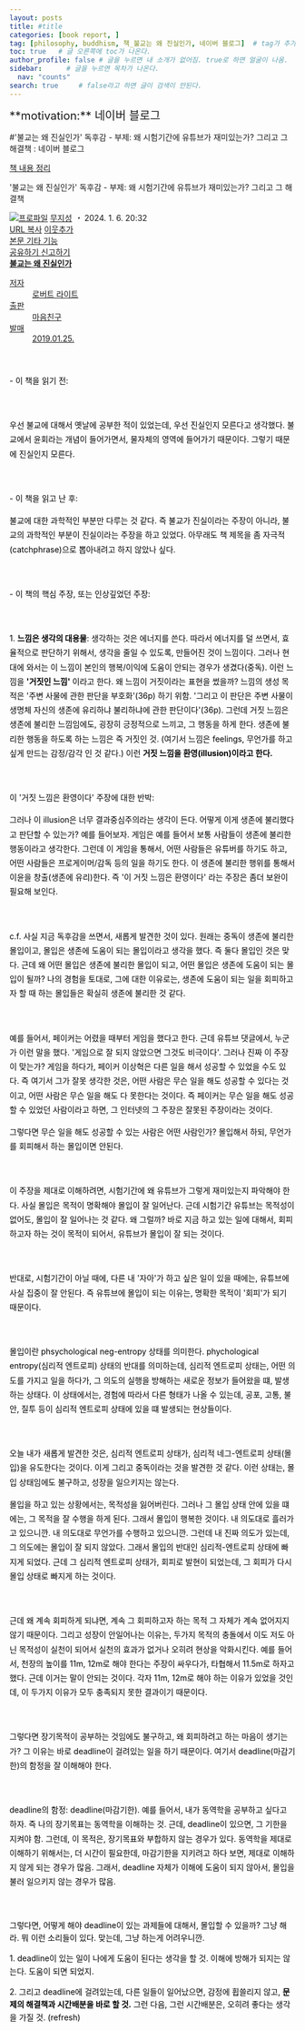 ```yaml
---
layout: posts
title: #title
categories: [book report, ]
tag: [philosophy, buddhism, 책_불교는 왜 진실인가, 네이버 블로그]  # tag가 추가됨.
toc: true   # 글 오른쪽에 toc가 나온다.
author_profile: false # 글을 누르면 내 소개가 없어짐. true로 하면 얼굴이 나옴.
sidebar:      # 글을 누르면 목차가 나온다.
  nav: "counts" 
search: true     # false라고 하면 글이 검색이 안된다.
---
```


<div class="notice--info" markdown="1" style='font-size: 20px'>
**motivation:** 네이버 블로그 
</div>




#'불교는 왜 진실인가' 독후감 - 부제: 왜 시험기간에 유튜브가 재미있는가? 그리고 그 해결책 : 네이버 블로그
<div class="wrap_rabbit pcol2 _param(1) _postViewArea223314499755" id="post-view223314499755">
<!-- Rabbit HTML --><div class="se-viewer se-theme-default" lang="ko-KR">
<!-- SE_DOC_HEADER_START -->
<div class="se-component se-documentTitle se-l-default" id="SE-ac1cb4cd-9f39-4234-ac3d-51e0e0401448">
<div class="se-component-content">
<div class="se-section se-section-documentTitle se-l-default se-section-align-left">
<!-- -->
<div class="blog2_series">
<a class="pcol2" href="/PostList.naver?blogId=wys000112&amp;categoryNo=11&amp;from=postList" onclick="nclk_v2(this,'pst.category','','');">책 내용 정리</a>
</div>
<div class="pcol1">
<!-- -->
<div class="se-module se-module-text se-title-text">
<p class="se-text-paragraph se-text-paragraph-align-" id="SE-d6f9db8b-9c4d-498f-8bdb-158f8d63820d" style=""><span class="se-fs- se-ff-" id="SE-8b583dd7-8409-473e-bc2c-3d371e19f2e3" style=""><!-- -->'불교는 왜 진실인가' 독후감 - 부제: 왜 시험기간에 유튜브가 재미있는가? 그리고 그 해결책<!-- --></span></p> </div>
<!-- -->
</div>
<div class="blog2_container">
<span class="writer">
<span class="area_profile"><a class="link" href="https://blog.naver.com/wys000112" onclick="nclk_v2(this,'pst.profile','','');" target="_top"><img alt="프로파일" class="img" src="https://blogpfthumb-phinf.pstatic.net/MjAyMjA1MjVfMTA0/MDAxNjUzNDcxMTU4NTkw.MKx5XZzKhkVnSwLw5O1NM-J45hdDNIrADB_V9VVQBOAg.OkL09v5VWJCO9xIBu4VTEzVASngUXGDvkf4D_exCZsEg.PNG.wys000112/%EB%AC%B4%EC%A7%80%EC%84%B1.png/%25EB%25AC%25B4%25EC%25A7%2580%25EC%2584%25B1.png?type=s1"/></a></span>
<span class="nick"><a class="link pcol2" href="https://blog.naver.com/wys000112" onclick="nclk_v2(this,'pst.username','','');" target="_top">무지성</a></span>
</span>
<i class="dot"> ・ </i>
<span class="se_publishDate pcol2">2024. 1. 6. 20:32</span>
</div>
<div class="blog2_post_function">
<a class="url pcol2 _setClipboard _returnFalse _se3copybtn _transPosition" href="#" id="copyBtn_223314499755" style="cursor:pointer;" title="https://blog.naver.com/wys000112/223314499755">URL 복사</a>
<a class="btn_buddy btn_addbuddy pcol2 _buddy_popup_btn _returnFalse" href="#" onclick="nclk_v2(this,'pst.addnei','','');"><i class="ico"></i> 이웃추가<i class="aline"></i></a>
<div class="overflow_menu">
<a area-expanded="false" area-haspopup="true" class="btn_overflow_menu _open_overflowmenu pcol2 _param(223314499755) _returnFalse" href="#" role="button"><span class="blind">본문 기타 기능</span></a>
<div area-hidden="true" class="lyr_overflow_menu" id="overflowmenu-223314499755">
<a class="naver-splugin btn_splugin share _title_share" data-canonical-url="https://blog.naver.com/wys000112/223314499755" data-likecontentsid="wys000112_223314499755" data-likeserviceid="BLOG" data-logdomain="https://proxy.blog.naver.com/spi/v1/api/shareLog" data-me-display="off" data-oninitialize="splugin_oninitialize(1);" data-option="{baseElement:'_title_spiButton', layerPosition:'outside-bottom', align:'right', marginLeft:0, marginTop:4}" data-style="unity" data-url="https://blog.naver.com/wys000112/223314499755" href="#" id="_title_spiButton" onclick="return false;">
                   공유하기
                <span class="ico_share _title_share_icon"></span>
</a>
<a class="_report _param(https://srp2.naver.com/report?svc=BLG&amp;exit=close&amp;ctype=AA01&amp;cwriterenc=51ydJ73%2Bh6C3DG5PNa4wvs7oJ80UiWcWqln96t34hqY%3D&amp;ctitle='%EB%B6%88%EA%B5%90%EB%8A%94%20%EC%99%9C%20%EC%A7%84%EC%8B%A4%EC%9D%B8%EA%B0%80'%20%EB%8F%85%ED%9B%84%EA%B0%90%20-%20%EB%B6%80%EC%A0%9C%3A%20%EC%99%9C%20%EC%8B%9C%ED%97%98%EA%B8%B0%EA%B0%84%EC%97%90%20%EC%9C%A0%ED%8A%9C%EB%B8%8C%EA%B0%80%20%EC%9E%AC%EB%AF%B8%EC%9E%88%EB%8A%94%EA%B0%80%3F%20%EA%B7%B8%EB%A6%AC%EA%B3%A0%20%EA%B7%B8%20%ED%95%B4%EA%B2%B0%EC%B1%85&amp;cwriter=wys0*****&amp;dark=disable&amp;memtype=Y&amp;env=pc&amp;cnickname=wys0*****&amp;vsvc=BLG&amp;cid=wys000112%40%4051896191%40%40mylog%40%40223314499755) _returnFalse" href="#">신고하기<span class="ico_report"></span></a>
</div>
</div>
<input alt="url" class="copyTargetUrl" style="display:none;" title="URL 복사" type="text" value="https://blog.naver.com/wys000112/223314499755"/>
</div>
<!-- -->
</div>
</div>
</div>
<!-- B2C 상품 -->
<!-- _BLOG_CONTENTS_HEADER_TAIL -->
<!-- SE_DOC_HEADER_END -->
<div class="se-main-container">
<div class="se-component se-material se-l-default" id="SE-0065a27b-4bc1-49d2-b3ad-815228ab0036">
<div class="se-component-content">
<div class="se-section se-section-material se-section-align- se-l-default">
<a class="se-module se-module-material se-material-book __se_link" data-linkdata='{"id" : "SE-0065a27b-4bc1-49d2-b3ad-815228ab0036", "type" : "book", "title" : "불교는 왜 진실인가", "link" : "https://search.shopping.naver.com/book/product/UnLMGZb9lnNOMn1BvdCzXQyuH5BC8R9Lz%2FAiCfCr6WY%3D", "dataId" : "32466684576", "thumbnail" : "https://shopping-phinf.pstatic.net/main_3246668/32466684576.20231001153750.jpg" }' data-linktype="material" href="https://search.shopping.naver.com/book/product/UnLMGZb9lnNOMn1BvdCzXQyuH5BC8R9Lz%2FAiCfCr6WY%3D" target="_blank">
<div class="se-material-thumbnail">
<img alt="" class="se-material-thumbnail-resource" src="https://shopping-phinf.pstatic.net/main_3246668/32466684576.20231001153750.jpg">
</img></div>
<div class="se-material-info">
<div class="se-material-info-container">
<strong class="se-material-title">불교는 왜 진실인가 </strong>
<dl class="se-material-detail">
<dt class="se-material-detail-title">저자</dt>
<dd class="se-material-detail-description">로버트 라이트</dd>
<dt class="se-material-detail-title">출판</dt>
<dd class="se-material-detail-description">마음친구</dd>
<dt class="se-material-detail-title">발매</dt>
<dd class="se-material-detail-description">2019.01.25.</dd>
</dl>
</div>
</div>
</a>
</div>
</div>
</div> <div class="se-component se-text se-l-default" id="SE-32cbc365-8c92-4bfe-b0e8-6aaeea93e106">
<div class="se-component-content">
<div class="se-section se-section-text se-l-default">
<div class="se-module se-module-text">
<!-- SE-TEXT { --><p class="se-text-paragraph se-text-paragraph-align-" id="SE-7e2dd617-4e77-4cdb-afe4-eb2e2ca10ce8" style="line-height:1.8;"><span class="se-fs-fs15 se-ff-system se-style-unset" id="SE-88458bc1-2695-4c8d-9db5-d65cac22e69c" style="color:#000000;">​</span></p><!-- } SE-TEXT --><!-- SE-TEXT { --><p class="se-text-paragraph se-text-paragraph-align-" id="SE-53b3f928-d480-4db0-a541-9a231f4199de" style="line-height:1.8;"><span class="se-fs-fs15 se-ff-system se-style-unset" id="SE-b9362224-b67b-4b25-a694-438d29700b7e" style="color:#000000;background-color:#ffffff;">- 이 책을 읽기 전:</span></p><!-- } SE-TEXT --><!-- SE-TEXT { --><p class="se-text-paragraph se-text-paragraph-align-" id="SE-f3f718ca-dd18-4cd3-8029-501f22a95640" style="line-height:1.8;"><span class="se-fs-fs15 se-ff-system se-style-unset" id="SE-d37c2c72-a102-48f8-a90c-fe904b5c2439" style="color:#000000;background-color:#ffffff;">​</span></p><!-- } SE-TEXT --><!-- SE-TEXT { --><p class="se-text-paragraph se-text-paragraph-align-" id="SE-bd0a8ad5-f4ff-417d-856d-232150f0a87a" style="line-height:1.8;"><span class="se-fs-fs15 se-ff-system se-style-unset" id="SE-ac292e5f-15c5-4aa5-ab73-51562fe191a0" style="color:#000000;background-color:#ffffff;">우선 불교에 대해서 옛날에 공부한 적이 있었는데, 우선 진실인지 모른다고 생각했다. 불교에서 윤회라는 개념이 들어가면서, 물자체의 영역에 들어가기 때문이다. 그렇기 때문에 진실인지 모른다.</span></p><!-- } SE-TEXT --><!-- SE-TEXT { --><p class="se-text-paragraph se-text-paragraph-align-" id="SE-8a6e1bf2-ba8d-42e8-a7b2-68593e3f0101" style="line-height:1.8;"><span class="se-fs-fs15 se-ff-system se-style-unset" id="SE-8bf9a1c0-0514-4905-b26d-c48cc62e6947" style="color:#000000;background-color:#ffffff;">​</span></p><!-- } SE-TEXT --><!-- SE-TEXT { --><p class="se-text-paragraph se-text-paragraph-align-" id="SE-6f28cec9-d192-4e53-9b34-785be09a57a3" style="line-height:1.8;"><span class="se-fs-fs15 se-ff-system se-style-unset" id="SE-c0cd3de6-2056-4a17-a5d3-4c97cdd8d4dd" style="color:#000000;background-color:#ffffff;">- 이 책을 읽고 난 후:</span></p><!-- } SE-TEXT --><!-- SE-TEXT { --><p class="se-text-paragraph se-text-paragraph-align-" id="SE-d4351aea-6388-4c1e-bccf-6d565791dc4d" style="line-height:1.8;"><span class="se-fs-fs15 se-ff-system se-style-unset" id="SE-2be3350a-3ce8-4c4a-81ba-835d99f27dc7" style="color:#000000;background-color:#ffffff;">불교에 대한 과학적인 부분만 다루는 것 같다. 즉 불교가 진실이라는 주장이 아니라, 불교의 과학적인 부분이 진실이라는 주장을 하고 있었다. 아무래도 책 제목을 좀 자극적(catchphrase)으로 뽑아내려고 하지 않았나 싶다.</span></p><!-- } SE-TEXT --><!-- SE-TEXT { --><p class="se-text-paragraph se-text-paragraph-align-" id="SE-860d590c-940e-471c-91ef-9392f896cd63" style="line-height:1.8;"><span class="se-fs-fs15 se-ff-system se-style-unset" id="SE-82504197-c968-46f9-bf0c-ac48081f995c" style="color:#000000;background-color:#ffffff;">​</span></p><!-- } SE-TEXT --><!-- SE-TEXT { --><p class="se-text-paragraph se-text-paragraph-align-" id="SE-caec2f1e-4519-428c-af5d-577e018f769e" style="line-height:1.8;"><span class="se-fs-fs15 se-ff-system se-style-unset" id="SE-77b99dae-de3f-42bb-9e2f-ce5a351b8e27" style="color:#000000;background-color:#ffffff;">- 이 책의 핵심 주장, 또는 인상깊었던 주장:</span></p><!-- } SE-TEXT --><!-- SE-TEXT { --><p class="se-text-paragraph se-text-paragraph-align-" id="SE-bdf866aa-09e7-4311-8d96-42f1b3a6fbd3" style="line-height:1.8;"><span class="se-fs-fs15 se-ff-system se-style-unset" id="SE-bce8c88b-219a-466e-8d51-0639052698b0" style="color:#000000;background-color:#ffffff;">​</span></p><!-- } SE-TEXT --><!-- SE-TEXT { --><p class="se-text-paragraph se-text-paragraph-align-" id="SE-12da2fd4-709f-4bf3-8b36-a8555e091f75" style="line-height:1.8;"><span class="se-fs-fs15 se-ff-system se-style-unset" id="SE-2bedd152-9ee7-49e4-b090-74da822bf4b8" style="color:#000000;background-color:#ffffff;">1. </span><span class="se-fs-fs15 se-ff-system se-style-unset" id="SE-65d7cfde-def1-4fe1-b032-bd0f6abe4b8b" style="color:#000000;background-color:#ffffff;"><b>느낌은 생각의 대용물</b></span><span class="se-fs-fs15 se-ff-system se-style-unset" id="SE-e98c23ae-1cee-43d4-aaf6-b8c75f11d39b" style="color:#000000;background-color:#ffffff;">: 생각하는 것은 에너지를 쓴다. 따라서 에너지를 덜 쓰면서, 효율적으로 판단하기 위해서, 생각을 줄일 수 있도록, 만들어진 것이 느낌이다. 그러나 현대에 와서는 이 느낌이 본인의 행복/이익에 도움이 안되는 경우가 생겼다(중독). 이런 느낌을 </span><span class="se-fs-fs15 se-ff-system se-style-unset" id="SE-3129dfbd-92aa-490e-908e-7e58c294aefa" style="color:#000000;background-color:#ffffff;"><b>'거짓인 느낌'</b></span><span class="se-fs-fs15 se-ff-system se-style-unset" id="SE-0be57346-5652-404b-8cd0-5f3dc3e36bfa" style="color:#000000;background-color:#ffffff;"> 이라고 한다. 왜 느낌이 거짓이라는 표현을 썼을까? 느낌의 생성 목적은 '주변 사물에 관한 판단을 부호화'(36p) 하기 위함. '그리고 이 판단은 주변 사물이 생명체 자신의 생존에 유리하냐 불리하냐에 관한 판단이다'(36p). 그런데 거짓 느낌은 생존에 불리한 느낌임에도, 굉장히 긍정적으로 느끼고, 그 행동을 하게 한다. 생존에 불리한 행동을 하도록 하는 느낌은 즉 거짓인 것. (여기서 느낌은 feelings, 무언가를 하고 싶게 만드는 감정/감각 인 것 같다.) 이런 </span><span class="se-fs-fs15 se-ff-system se-style-unset" id="SE-f2f65e75-7868-4edd-b5a9-0e1b3b284887" style="color:#000000;background-color:#ffffff;"><b>거짓 느낌을 환영(illusion)이라고 한다.</b></span></p><!-- } SE-TEXT --><!-- SE-TEXT { --><p class="se-text-paragraph se-text-paragraph-align-" id="SE-02fe768e-c0df-4683-bb77-63e91611caeb" style="line-height:1.8;"><span class="se-fs-fs15 se-ff-system se-style-unset" id="SE-aed5d560-8f30-45dc-af14-ed819626c5af" style="color:#000000;background-color:#ffffff;">​</span></p><!-- } SE-TEXT --><!-- SE-TEXT { --><p class="se-text-paragraph se-text-paragraph-align-" id="SE-634ee1f1-6229-46bb-9c18-054b9046e005" style="line-height:1.8;"><span class="se-fs-fs15 se-ff-system se-style-unset" id="SE-4aa0349f-87c1-41d3-9492-eba7d5d12882" style="color:#000000;background-color:#ffffff;">이 '거짓 느낌은 환영이다' 주장에 대한 반박: </span></p><!-- } SE-TEXT --><!-- SE-TEXT { --><p class="se-text-paragraph se-text-paragraph-align-" id="SE-c4682f28-6c0f-4fa6-9eea-f7ac8b297933" style="line-height:1.8;"><span class="se-fs-fs15 se-ff-system se-style-unset" id="SE-5a57bcea-3ab3-46f0-9a23-3440c48ea531" style="color:#000000;background-color:#ffffff;">그러나 이 illusion은 너무 결과중심주의라는 생각이 든다. 어떻게 이게 생존에 불리했다고 판단할 수 있는가? 예를 들어보자. 게임은 예를 들어서 보통 사람들이 생존에 불리한 행동이라고 생각한다. 그런데 이 게임을 통해서, 어떤 사람들은 유튜버를 하기도 하고, 어떤 사람들은 프로게이머/감독 등의 일을 하기도 한다. 이 생존에 불리한 행위를 통해서 이윤을 창출(생존에 유리)한다. 즉 '이 거짓 느낌은 환영이다' 라는 주장은 좀더 보완이 필요해 보인다.</span></p><!-- } SE-TEXT --><!-- SE-TEXT { --><p class="se-text-paragraph se-text-paragraph-align-" id="SE-1a6305dd-5042-40d5-9ed0-9077755aa32b" style="line-height:1.8;"><span class="se-fs-fs15 se-ff-system se-style-unset" id="SE-9ebf2ab9-6e1d-4e5b-beb9-b8bc9dff2a12" style="color:#000000;background-color:#ffffff;">​</span></p><!-- } SE-TEXT --><!-- SE-TEXT { --><p class="se-text-paragraph se-text-paragraph-align-" id="SE-3ad0775c-b3bf-4b3b-8766-8e267cc9c85c" style="line-height:1.8;"><span class="se-fs-fs15 se-ff-system se-style-unset" id="SE-89f204e0-8ce8-4a76-9022-85648f8ff58d" style="color:#000000;background-color:#ffffff;">c.f. 사실 지금 독후감을 쓰면서, 새롭게 발견한 것이 있다. 원래는 중독이 생존에 불리한 몰입이고, 몰입은 생존에 도움이 되는 몰입이라고 생각을 했다. 즉 둘다 몰입인 것은 맞다. 근데 왜 어떤 몰입은 생존에 불리한 몰입이 되고, 어떤 몰입은 생존에 도움이 되는 몰입이 될까? 나의 경험을 토대로, 그에 대한 이유로는, 생존에 도움이 되는 일을 회피하고자 할 때 하는 몰입들은 확실히 생존에 불리한 것 같다.</span></p><!-- } SE-TEXT --><!-- SE-TEXT { --><p class="se-text-paragraph se-text-paragraph-align-" id="SE-7b8490ee-716c-413e-92c0-15ddd023abae" style="line-height:1.8;"><span class="se-fs-fs15 se-ff-system se-style-unset" id="SE-e877a0ef-63f9-461e-93aa-088522290d29" style="color:#000000;background-color:#ffffff;">​</span></p><!-- } SE-TEXT --><!-- SE-TEXT { --><p class="se-text-paragraph se-text-paragraph-align-" id="SE-c2b48467-cdac-4b0f-84b0-5e696131ad7c" style="line-height:1.8;"><span class="se-fs-fs15 se-ff-system se-style-unset" id="SE-57433631-007d-402f-b1be-1ab8d85ed29d" style="color:#000000;background-color:#ffffff;">예를 들어서, 페이커는 어렸을 때부터 게임을 했다고 한다. 근데 유튜브 댓글에서, 누군가 이런 말을 했다. '게임으로 잘 되지 않았으면 그것도 비극이다'. 그러나 진짜 이 주장이 맞는가? 게임을 하다가, 페이커 이상혁은 다른 일을 해서 성공할 수 있었을 수도 있다. 즉 여기서 그가 잘못 생각한 것은, 어떤 사람은 무슨 일을 해도 성공할 수 있다는 것이고, 어떤 사람은 무슨 일을 해도 다 못한다는 것이다. 즉 페이커는 무슨 일을 해도 성공할 수 있었던 사람이라고 하면, 그 인터넷의 그 주장은 잘못된 주장이라는 것이다.</span></p><!-- } SE-TEXT --><!-- SE-TEXT { --><p class="se-text-paragraph se-text-paragraph-align-" id="SE-2c0c8373-f573-4dee-9445-a9d0d750f777" style="line-height:1.8;"><span class="se-fs-fs15 se-ff-system se-style-unset" id="SE-88b94e9f-7332-4c6c-a6da-7061b4e91c8c" style="color:#000000;background-color:#ffffff;">그렇다면 무슨 일을 해도 성공할 수 있는 사람은 어떤 사람인가? 몰입해서 하되, 무언가를 회피해서 하는 몰입이면 안된다.</span></p><!-- } SE-TEXT --><!-- SE-TEXT { --><p class="se-text-paragraph se-text-paragraph-align-" id="SE-5dd65445-cbbd-4393-a655-102a198bc92b" style="line-height:1.8;"><span class="se-fs-fs15 se-ff-system se-style-unset" id="SE-1b48daef-cd81-4f01-898c-ece1cf0d3d9c" style="color:#000000;background-color:#ffffff;">​</span></p><!-- } SE-TEXT --><!-- SE-TEXT { --><p class="se-text-paragraph se-text-paragraph-align-" id="SE-d0c58fd4-1701-4ce6-8178-e7d9e74faccd" style="line-height:1.8;"><span class="se-fs-fs15 se-ff-system se-style-unset" id="SE-722d170c-8e54-4972-880d-1ce525fbce9b" style="color:#000000;background-color:#ffffff;">이 주장을 제대로 이해하려면, 시험기간에 왜 유튜브가 그렇게 재미있는지 파악해야 한다. 사실 몰입은 목적이 명확해야 몰입이 잘 일어난다. 근데 시험기간 유튜브는 목적성이 없어도, 몰입이 잘 일어나는 것 같다. 왜 그럴까? 바로 지금 하고 있는 일에 대해서, 회피하고자 하는 것이 목적이 되어서, 유튜브가 몰입이 잘 되는 것이다.</span></p><!-- } SE-TEXT --><!-- SE-TEXT { --><p class="se-text-paragraph se-text-paragraph-align-" id="SE-e8e541ec-1529-40f4-8e36-66f222ce5d2f" style="line-height:1.8;"><span class="se-fs-fs15 se-ff-system se-style-unset" id="SE-b7107d0e-921f-43ab-b050-abbe0044f862" style="color:#000000;background-color:#ffffff;">​</span></p><!-- } SE-TEXT --><!-- SE-TEXT { --><p class="se-text-paragraph se-text-paragraph-align-" id="SE-be5942f1-e1f5-4016-b19a-2e904b0a274d" style="line-height:1.8;"><span class="se-fs-fs15 se-ff-system se-style-unset" id="SE-dbe8476d-65fd-4923-a9fc-0d8255d19104" style="color:#000000;background-color:#ffffff;">반대로, 시험기간이 아닐 때에, 다른 내 '자아'가 하고 싶은 일이 있을 때에는, 유튜브에 사실 집중이 잘 안된다. 즉 유튜브에 몰입이 되는 이유는, 명확한 목적이 '회피'가 되기 때문이다.</span></p><!-- } SE-TEXT --><!-- SE-TEXT { --><p class="se-text-paragraph se-text-paragraph-align-" id="SE-be694786-0607-49e5-ab1d-c0f8370597c5" style="line-height:1.8;"><span class="se-fs-fs15 se-ff-system se-style-unset" id="SE-9a5e3d96-638e-46cc-9056-9f7071cf9031" style="color:#000000;background-color:#ffffff;">​</span></p><!-- } SE-TEXT --><!-- SE-TEXT { --><p class="se-text-paragraph se-text-paragraph-align-" id="SE-3291bce2-377f-4ebe-a46d-d7f7549d10fd" style="line-height:1.8;"><span class="se-fs-fs15 se-ff-system se-style-unset" id="SE-b8db5c8b-fd9d-4c9d-8102-d97b26a5bf80" style="color:#000000;background-color:#ffffff;">몰입이란 phsychological neg-entropy 상태를 의미한다. phychological entropy(심리적 엔트로피) 상태의 반대를 의미하는데, 심리적 엔트로피 상태는, 어떤 의도를 가지고 일을 하다가, 그 의도의 실행을 방해하는 새로운 정보가 들어왔을 떄, 발생하는 상태다. 이 상태에서는, 경험에 따라서 다른 형태가 나올 수 있는데, 공포, 고통, 불안, 질투 등이 심리적 엔트로피 상태에 있을 떄 발생되는 현상들이다. </span></p><!-- } SE-TEXT --><!-- SE-TEXT { --><p class="se-text-paragraph se-text-paragraph-align-" id="SE-2358c7cd-69bd-4cb0-bd92-75ca0e096386" style="line-height:1.8;"><span class="se-fs-fs15 se-ff-system se-style-unset" id="SE-64d3058a-4056-4d49-804b-ea3a47d23f29" style="color:#000000;background-color:#ffffff;">​</span></p><!-- } SE-TEXT --><!-- SE-TEXT { --><p class="se-text-paragraph se-text-paragraph-align-" id="SE-43b2ff01-9837-4dbe-8f60-37e8fe908a5e" style="line-height:1.8;"><span class="se-fs-fs15 se-ff-system se-style-unset" id="SE-bf4adabd-9681-4ddc-9f9d-6c036c8bfca5" style="color:#000000;background-color:#ffffff;">오늘 내가 새롭게 발견한 것은, 심리적 엔트로피 상태가, 심리적 네그-엔트로피 상태(몰입)을 유도한다는 것이다. 이게 그리고 중독이라는 것을 발견한 것 같다. 이런 상태는, 몰입 상태임에도 불구하고, 성장을 일으키지는 않는다.</span></p><!-- } SE-TEXT --><!-- SE-TEXT { --><p class="se-text-paragraph se-text-paragraph-align-" id="SE-8a82e992-0ac7-4647-9ed3-880625a04217" style="line-height:1.8;"><span class="se-fs-fs15 se-ff-system se-style-unset" id="SE-a2aaa918-d586-496c-bbab-cbec1d093a22" style="color:#000000;background-color:#ffffff;">몰입을 하고 있는 상황에서는, 목적성을 잃어버린다. 그러나 그 몰입 상태 안에 있을 떄에는, 그 목적을 잘 수행을 하게 된다. 그래서 몰입이 행복한 것이다. 내 의도대로 흘러가고 있으니깐. 내 의도대로 무언가를 수행하고 있으니깐. 그런데 내 진짜 의도가 있는데, 그 의도에는 몰입이 잘 되지 않았다. 그래서 몰입의 반대인 심리적-엔트로피 상태에 빠지게 되었다. 근데 그 심리적 엔트로피 상태가, 회피로 발현이 되었는데, 그 회피가 다시 몰입 상태로 빠지게 하는 것이다.</span></p><!-- } SE-TEXT --><!-- SE-TEXT { --><p class="se-text-paragraph se-text-paragraph-align-" id="SE-81498de4-1288-4421-8161-16782e81e297" style="line-height:1.8;"><span class="se-fs-fs15 se-ff-system se-style-unset" id="SE-24720fd1-0f6c-47c6-84ba-9690820e71d4" style="color:#000000;background-color:#ffffff;">​</span></p><!-- } SE-TEXT --><!-- SE-TEXT { --><p class="se-text-paragraph se-text-paragraph-align-" id="SE-6b40dc1d-8687-4a8f-bc85-1dca2e2e5a6f" style="line-height:1.8;"><span class="se-fs-fs15 se-ff-system se-style-unset" id="SE-f513f713-6c20-485b-bced-253d56fe35e3" style="color:#000000;background-color:#ffffff;">근데 왜 계속 회피하게 되냐면, 계속 그 회피하고자 하는 목적 그 자체가 계속 없어지지 않기 때문이다. 그리고 성장이 안일어나는 이유는, 두가지 목적의 충돌에서 이도 저도 아닌 목적성이 실천이 되어서 실천의 효과가 없거나 오히려 현상을 악화시킨다. 예를 들어서, 천장의 높이를 11m, 12m로 해야 한다는 주장이 싸우다가, 타협해서 11.5m로 하자고 했다. 근데 이거는 말이 안되는 것이다. 각자 11m, 12m로 해야 하는 이유가 있었을 것인데, 이 두가지 이유가 모두 충족되지 못한 결과이기 때문이다.</span></p><!-- } SE-TEXT --><!-- SE-TEXT { --><p class="se-text-paragraph se-text-paragraph-align-" id="SE-1b1efa3b-0718-4995-8dba-1d48208d24d9" style="line-height:1.8;"><span class="se-fs-fs15 se-ff-system se-style-unset" id="SE-4ce10037-bc1d-4529-a316-7bbc4de1b9c5" style="color:#000000;background-color:#ffffff;">​</span></p><!-- } SE-TEXT --><!-- SE-TEXT { --><p class="se-text-paragraph se-text-paragraph-align-" id="SE-f9155599-43a9-4852-a8ad-b3e29917c5d3" style="line-height:1.8;"><span class="se-fs-fs15 se-ff-system se-style-unset" id="SE-525172cb-96b8-42d4-b3a2-fa10af0338b8" style="color:#000000;background-color:#ffffff;">그렇다면 장기목적이 공부하는 것임에도 불구하고, 왜 회피하려고 하는 마음이 생기는가? 그 이유는 바로 deadline이 걸려있는 일을 하기 때문이다. 여기서 deadline(마감기한)의 함정을 잘 이해해야 한다.</span></p><!-- } SE-TEXT --><!-- SE-TEXT { --><p class="se-text-paragraph se-text-paragraph-align-" id="SE-7dc4ac6f-2c9b-49ce-aa1d-3db1a726a7f0" style="line-height:1.8;"><span class="se-fs-fs15 se-ff-system se-style-unset" id="SE-1a0f85f7-caa0-4967-8cf4-6618592b0596" style="color:#000000;background-color:#ffffff;">​</span></p><!-- } SE-TEXT --><!-- SE-TEXT { --><p class="se-text-paragraph se-text-paragraph-align-" id="SE-d0b86633-309c-4bfe-a018-2a7732716e53" style="line-height:1.8;"><span class="se-fs-fs15 se-ff-system se-style-unset" id="SE-ca7630e5-0864-4823-8e82-9c4762bdf03e" style="color:#000000;background-color:#ffffff;">deadline의 함정: deadline(마감기한). 예를 들어서, 내가 동역학을 공부하고 싶다고 하자. 즉 나의 장기목표는 동역학을 이해하는 것. 근데, deadline이 있으면, 그 기한을 지켜야 함. 그런데, 이 목적은, 장기목표와 부합하지 않는 경우가 있다. 동역학을 제대로 이해하기 위해서는, 더 시간이 필요한데, 마감기한을 지키려고 하다 보면, 제대로 이해하지 않게 되는 경우가 많음. 그래서, deadline 자체가 이해에 도움이 되지 않아서, 몰입을 불러 일으키지 않는 경우가 많음.</span></p><!-- } SE-TEXT --><!-- SE-TEXT { --><p class="se-text-paragraph se-text-paragraph-align-" id="SE-c0979a9b-46aa-4724-aea3-87aea2ddbbfe" style="line-height:1.8;"><span class="se-fs-fs15 se-ff-system se-style-unset" id="SE-c7e1d6b1-2179-4aa3-b681-7e03a55b85c8" style="color:#000000;background-color:#ffffff;">​</span></p><!-- } SE-TEXT --><!-- SE-TEXT { --><p class="se-text-paragraph se-text-paragraph-align-" id="SE-68c115ab-6a16-47df-ad61-d2ed3b25e536" style="line-height:1.6;"><span class="se-fs-fs15 se-ff-system se-style-unset" id="SE-b2371319-0d47-4c2c-a983-afd61e7c7dee" style="color:#000000;background-color:#ffffff;">그렇다면, 어떻게 해야 deadline이 있는 과제들에 대해서, 몰입할 수 있을까? 그냥 해라. 뭐 이런 소리들이 있다. 맞는데, 그냥 하는게 어려우니깐.</span></p><!-- } SE-TEXT --><!-- SE-TEXT { --><p class="se-text-paragraph se-text-paragraph-align-" id="SE-b8176dfb-c6d1-43b3-8f07-0c464a5b2b35" style="line-height:1.6;"><span class="se-fs-fs15 se-ff-system se-style-unset" id="SE-2f01fba4-eb42-4f45-93eb-67a2331e094f" style="color:#000000;background-color:#ffffff;">1. deadline이 있는 일이 나에게 도움이 된다는 생각을 할 것. 이해에 방해가 되지는 않는다. 도움이 되면 되었지. </span></p><!-- } SE-TEXT --><!-- SE-TEXT { --><p class="se-text-paragraph se-text-paragraph-align-" id="SE-405ebe91-4abb-40da-9a3f-15e35e3a5fe0" style="line-height:1.6;"><span class="se-fs-fs15 se-ff-system se-style-unset" id="SE-fe18e443-8876-47d9-8ae5-48167a702811" style="color:#000000;background-color:#ffffff;">2. 그리고 deadline에 걸려있는데, 다른 일들이 일어났으면, 감정에 휩쓸리지 않고, </span><span class="se-fs-fs15 se-ff-system se-style-unset" id="SE-222d5c9e-8742-4560-979e-1d4caba5ec86" style="color:#000000;background-color:#ffffff;"><b>문제의 해결책과 시간배분을 바로 할 것.</b></span><span class="se-fs-fs15 se-ff-system se-style-unset" id="SE-7f89f894-16be-4262-9815-8c148c8dd2c5" style="color:#000000;background-color:#ffffff;"> 그런 다음, 그런 시간배분은, 오히려 좋다는 생각을 가질 것. (refresh)</span></p><!-- } SE-TEXT -->
</div>
</div>
</div>
</div> </div>
</div>
</div>